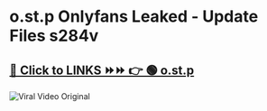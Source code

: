 
 # o.st.p Onlyfans Leaked - Update Files s284v

## <h2><a href="https://clipsfans.com/o.st.p&ref=git">🔗 Click to LINKS ⏩⏩ 👉 🟢 o.st.p </a></h2>

<a href="https://clipsfans.com/o.st.p&ref=git" rel="nofollow" data-target="animated-image.originalLink"><img src="https://i.ibb.co.com/xMMVF88/686577567.gif" alt="Viral Video Original" style="max-width: 100%; display: inline-block;" data-target="animated-image.originalImage"></a>


